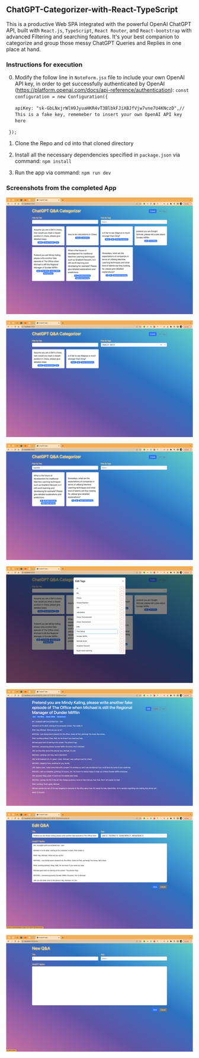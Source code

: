 ## ChatGPT-Categorizer-with-React-TypeScript
This is a productive Web SPA integrated with the powerful OpenAI ChatGPT API, built with `React.js`, `TypeScript`, `React Router`, and `React-bootstrap` with advanced Filtering and searching features. It's your best companion to categorize and group those messy ChatGPT Queries and Replies in one place at hand.


### Instructions for execution
0. Modify the follow line in `NoteForm.jsx` file to include your own OpenAI API key, in order to get successfully authenticated by OpenAI (https://platform.openai.com/docs/api-reference/authentication):
 `const configuration = new Configuration({`
 
    `apiKey: "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",// This is a fake key, rememeber to insert your own OpenAI API key here`
    
 ` });`
 
1. Clone the Repo and cd into that cloned directory

2. Install all the necessary dependencies specified in `package.json` via command:
`npm install`

3. Run the app via command: `npm run dev`

### Screenshots from the completed App
![Test image](https://github.com/HarveyYifanLi/ChatGPT-Categorizer-with-React-TypeScript/blob/main/images/main-page-all.png)

![Test image](https://github.com/HarveyYifanLi/ChatGPT-Categorizer-with-React-TypeScript/blob/main/images/main-page-tags.png)

![Test image](https://github.com/HarveyYifanLi/ChatGPT-Categorizer-with-React-TypeScript/blob/main/images/main-page-title.png)

![Test image](https://github.com/HarveyYifanLi/ChatGPT-Categorizer-with-React-TypeScript/blob/main/images/EditTags.png)

![Test image](https://github.com/HarveyYifanLi/ChatGPT-Categorizer-with-React-TypeScript/blob/main/images/QnA.png)

![Test image](https://github.com/HarveyYifanLi/ChatGPT-Categorizer-with-React-TypeScript/blob/main/images/EditQnA.png)

![Test image](https://github.com/HarveyYifanLi/ChatGPT-Categorizer-with-React-TypeScript/blob/main/images/NewQnA.png)
